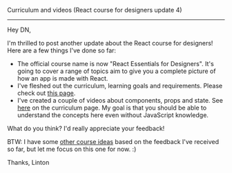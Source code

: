 Curriculum and videos (React course for designers update 4)

---

Hey DN,

I'm thrilled to post another update about the React course for designers! Here are a few things I've done so far:

- The official course name is now "React Essentials for Designers". It's going to cover a range of topics aim to give you a complete picture of how an app is made with React.
- I've fleshed out the curriculum, learning goals and requirements. Please check out [this page](http://www.learnreact.design/re4d/).
- I've created a couple of videos about components, props and state. See [here](http://www.learnreact.design/re4d/#chapter-3) on the curriculum page. My goal is that you should be able to understand the concepts here even without JavaScript knowledge.

What do you think? I'd really appreciate your feedback!

BTW: I have some [other course ideas](http://www.learnreact.design/courses/) based on the feedback I've received so far, but let me focus on this one for now. :)

Thanks,
Linton

